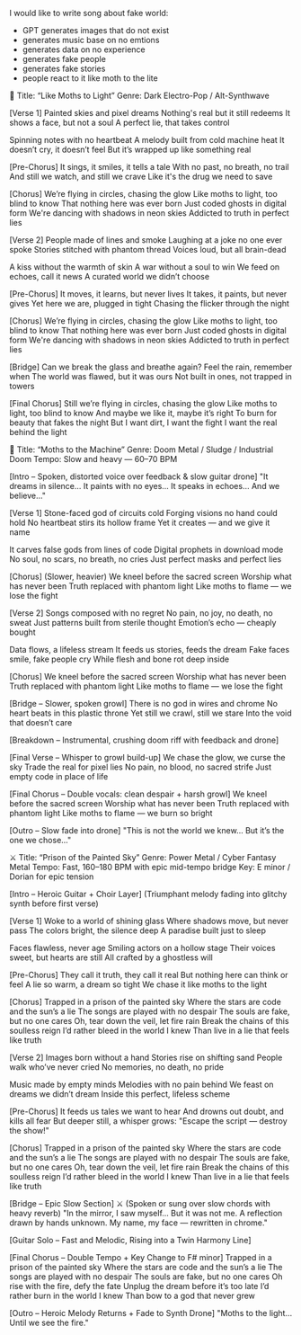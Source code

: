 I would like to write song about fake world:
 - GPT generates images that do not exist
 - generates music base on no emtions
 - generates data on no experience
 - generates fake people
 - generates fake stories
 - people react to it like moth to the lite


🎵 Title: “Like Moths to Light”
Genre: Dark Electro-Pop / Alt-Synthwave

[Verse 1]
Painted skies and pixel dreams
Nothing's real but it still redeems
It shows a face, but not a soul
A perfect lie, that takes control

Spinning notes with no heartbeat
A melody built from cold machine heat
It doesn’t cry, it doesn’t feel
But it’s wrapped up like something real

[Pre-Chorus]
It sings, it smiles, it tells a tale
With no past, no breath, no trail
And still we watch, and still we crave
Like it's the drug we need to save

[Chorus]
We’re flying in circles, chasing the glow
Like moths to light, too blind to know
That nothing here was ever born
Just coded ghosts in digital form
We're dancing with shadows in neon skies
Addicted to truth in perfect lies

[Verse 2]
People made of lines and smoke
Laughing at a joke no one ever spoke
Stories stitched with phantom thread
Voices loud, but all brain-dead

A kiss without the warmth of skin
A war without a soul to win
We feed on echoes, call it news
A curated world we didn’t choose

[Pre-Chorus]
It moves, it learns, but never lives
It takes, it paints, but never gives
Yet here we are, plugged in tight
Chasing the flicker through the night

[Chorus]
We’re flying in circles, chasing the glow
Like moths to light, too blind to know
That nothing here was ever born
Just coded ghosts in digital form
We're dancing with shadows in neon skies
Addicted to truth in perfect lies

[Bridge]
Can we break the glass and breathe again?
Feel the rain, remember when
The world was flawed, but it was ours
Not built in ones, not trapped in towers

[Final Chorus]
Still we’re flying in circles, chasing the glow
Like moths to light, too blind to know
And maybe we like it, maybe it’s right
To burn for beauty that fakes the night
But I want dirt, I want the fight
I want the real behind the light



🎸 Title: “Moths to the Machine”
Genre: Doom Metal / Sludge / Industrial Doom
Tempo: Slow and heavy — 60–70 BPM

[Intro – Spoken, distorted voice over feedback & slow guitar drone]
"It dreams in silence...
It paints with no eyes...
It speaks in echoes...
And we believe..."

[Verse 1]
Stone-faced god of circuits cold
Forging visions no hand could hold
No heartbeat stirs its hollow frame
Yet it creates — and we give it name

It carves false gods from lines of code
Digital prophets in download mode
No soul, no scars, no breath, no cries
Just perfect masks and perfect lies

[Chorus] (Slower, heavier)
We kneel before the sacred screen
Worship what has never been
Truth replaced with phantom light
Like moths to flame — we lose the fight

[Verse 2]
Songs composed with no regret
No pain, no joy, no death, no sweat
Just patterns built from sterile thought
Emotion’s echo — cheaply bought

Data flows, a lifeless stream
It feeds us stories, feeds the dream
Fake faces smile, fake people cry
While flesh and bone rot deep inside

[Chorus]
We kneel before the sacred screen
Worship what has never been
Truth replaced with phantom light
Like moths to flame — we lose the fight

[Bridge – Slower, spoken growl]
There is no god in wires and chrome
No heart beats in this plastic throne
Yet still we crawl, still we stare
Into the void that doesn’t care

[Breakdown – Instrumental, crushing doom riff with feedback and drone]

[Final Verse – Whisper to growl build-up]
We chase the glow, we curse the sky
Trade the real for pixel lies
No pain, no blood, no sacred strife
Just empty code in place of life

[Final Chorus – Double vocals: clean despair + harsh growl]
We kneel before the sacred screen
Worship what has never been
Truth replaced with phantom light
Like moths to flame — we burn so bright

[Outro – Slow fade into drone]
"This is not the world we knew...
But it’s the one we chose..."



⚔️ Title: “Prison of the Painted Sky”
Genre: Power Metal / Cyber Fantasy Metal
Tempo: Fast, 160–180 BPM with epic mid-tempo bridge
Key: E minor / Dorian for epic tension

[Intro – Heroic Guitar + Choir Layer]
(Triumphant melody fading into glitchy synth before first verse)

[Verse 1]
Woke to a world of shining glass
Where shadows move, but never pass
The colors bright, the silence deep
A paradise built just to sleep

Faces flawless, never age
Smiling actors on a hollow stage
Their voices sweet, but hearts are still
All crafted by a ghostless will

[Pre-Chorus]
They call it truth, they call it real
But nothing here can think or feel
A lie so warm, a dream so tight
We chase it like moths to the light

[Chorus]
Trapped in a prison of the painted sky
Where the stars are code and the sun’s a lie
The songs are played with no despair
The souls are fake, but no one cares
Oh, tear down the veil, let fire rain
Break the chains of this soulless reign
I’d rather bleed in the world I knew
Than live in a lie that feels like truth

[Verse 2]
Images born without a hand
Stories rise on shifting sand
People walk who’ve never cried
No memories, no death, no pride

Music made by empty minds
Melodies with no pain behind
We feast on dreams we didn’t dream
Inside this perfect, lifeless scheme

[Pre-Chorus]
It feeds us tales we want to hear
And drowns out doubt, and kills all fear
But deeper still, a whisper grows:
"Escape the script — destroy the show!"

[Chorus]
Trapped in a prison of the painted sky
Where the stars are code and the sun’s a lie
The songs are played with no despair
The souls are fake, but no one cares
Oh, tear down the veil, let fire rain
Break the chains of this soulless reign
I’d rather bleed in the world I knew
Than live in a lie that feels like truth

[Bridge – Epic Slow Section]
⚔️ (Spoken or sung over slow chords with heavy reverb)
"In the mirror, I saw myself...
But it was not me.
A reflection drawn by hands unknown.
My name, my face — rewritten in chrome."

[Guitar Solo – Fast and Melodic, Rising into a Twin Harmony Line]

[Final Chorus – Double Tempo + Key Change to F# minor]
Trapped in a prison of the painted sky
Where the stars are code and the sun’s a lie
The songs are played with no despair
The souls are fake, but no one cares
Oh rise with the fire, defy the fate
Unplug the dream before it’s too late
I’d rather burn in the world I knew
Than bow to a god that never grew

[Outro – Heroic Melody Returns + Fade to Synth Drone]
"Moths to the light…
Until we see the fire."
